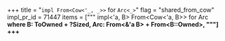 +++
title = "`impl From<Cow<'_, _>>` for `Arc<_>`"
flag = "shared_from_cow"
impl_pr_id = 71447
items = ["""
impl<'a, B> From<Cow<'a, B>> for Arc<B>
where
    B: ToOwned + ?Sized,
    Arc<B>: From<&'a B> + From<B::Owned>,
"""]
+++
